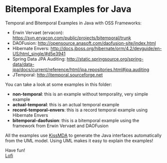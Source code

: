 Bitemporal Examples for Java
============================

Temporal and Bitemporal Examples in Java with OSS Frameworks:

* Erwin Vervaet (ervacon): https://svn.ervacon.com/public/projects/bitemporal/trunk
* DAOFusion: http://opensource.anasoft.com/daofusion-site/index.html
* Hibernate Envers: http://docs.jboss.org/hibernate/orm/4.2/devguide/en-US/html_single/#d5e3941
* Spring Data JPA Auditing: http://static.springsource.org/spring-data/data-jpa/docs/current/reference/html/jpa.repositories.html#jpa.auditing
* JTemporal: http://jtemporal.sourceforge.net
 
You can take a look at some examples in this folder:

* **non-temporal**: this is an example without temporality, very simple example
* **actual-temporal**: this is an actual temporal example
* **record-temporal-envers**: this is a record temporal example using Hibernate Envers
* **bitemporal-daofusion**: this is a bitemporal example using the framework from Erwin Vervaet and DAOFusion

All the examples use [KissMDA](https://github.com/crowdcode-de/KissMDA) to generate the Java interfaces automatically from the UML model. Using UML makes it easy to explain the examples!

Have fun!  
[Lofi](http://lofidewanto.blogspot.com)
